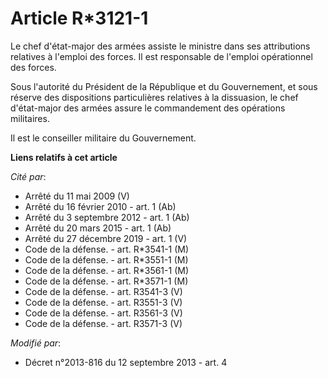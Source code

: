 # Article R*3121-1

Le chef d'état-major des armées assiste le ministre dans ses attributions relatives à l'emploi des forces. Il est responsable
de l'emploi opérationnel des forces. 

Sous l'autorité du Président de la République et du Gouvernement, et sous réserve des dispositions particulières relatives à
la dissuasion, le chef d'état-major des armées assure le commandement des opérations militaires. 

Il est le conseiller militaire du Gouvernement.

**Liens relatifs à cet article**

_Cité par_:

  - Arrêté du 11 mai 2009 (V)
  - Arrêté du 16 février 2010 - art. 1 (Ab)
  - Arrêté du 3 septembre 2012 - art. 1 (Ab)
  - Arrêté du 20 mars 2015 - art. 1 (Ab)
  - Arrêté du 27 décembre 2019 - art. 1 (V)
  - Code de la défense. - art. R*3541-1 (M)
  - Code de la défense. - art. R*3551-1 (M)
  - Code de la défense. - art. R*3561-1 (M)
  - Code de la défense. - art. R*3571-1 (M)
  - Code de la défense. - art. R3541-3 (V)
  - Code de la défense. - art. R3551-3 (V)
  - Code de la défense. - art. R3561-3 (V)
  - Code de la défense. - art. R3571-3 (V)

_Modifié par_:

  - Décret n°2013-816 du 12 septembre 2013 - art. 4
